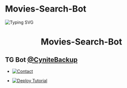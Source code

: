 # Movies-Search-Bot

![Typing SVG](https://readme-typing-svg.herokuapp.com/?lines=IT+WILL+DIRECTLY+SEARCH+MOVIES+FROM+WEBSITE!;CREATED+BY+TECHNICAL+CYNITE!;AND+AUTOMATICALLY+SHORT+IT+WITH+YOUR+LINKED+API!)
</p>

</p>
<h1 align="center">
  <b>Movies-Search-Bot</b>
</h1>

## TG Bot [@CyniteBackup](t.me/CyniteBackup)

* [![Contact](https://img.shields.io/static/v1?label=Contact&message=On+Telegram&color=critical)](https://t.me/Cynitesupport)


* [![Deploy Tutorial](https://img.shields.io/static/v1?label=Contact&message=On+Telegram&color=critical)](Youtube.com)
